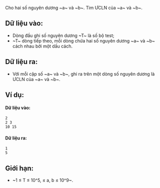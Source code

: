 Cho hai số nguyên dương ~a~ và ~b~. Tìm ƯCLN của ~a~ và ~b~.

## Dữ liệu vào:
- Dòng đầu ghi số nguyên dương ~T~ là số bộ test;
- ~T~ dòng tiếp theo, mỗi dòng chứa hai số nguyên dương ~a~ và ~b~ cách nhau bởi một dấu cách.

## Dữ liệu ra:
- Với mỗi cặp số ~a~ và ~b~, ghi ra trên một dòng số nguyên dương là ƯCLN của ~a~ và ~b~.

## Ví dụ:
#### Dữ liệu vào:
```
2
2 3
10 15
```

#### Dữ liệu ra:
```
1
5
```

## Giới hạn:
- ~1 ≤ T ≤ 10^5, ≤ a, b ≤ 10^9~.